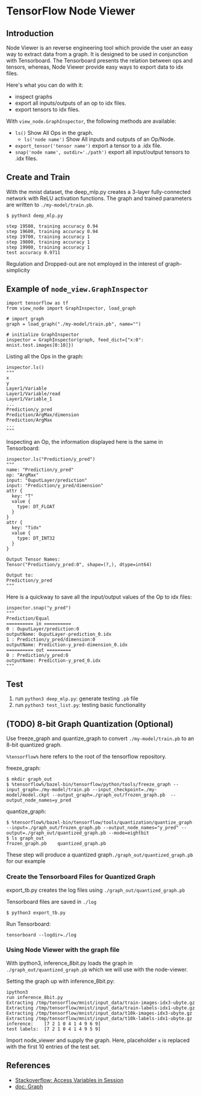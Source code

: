 # TensorFlow Node Viewer
## Introduction
  
  Node Viewer is an reverse engineering tool which provide the user an easy way to extract data from a graph. It is designed to be used in conjunction with Tensorboard. The Tensorboard presents the relation between ops and tensors, whereas, Node Viewer provide easy ways to export data to idx files.
  
  Here's what you can do with it:
  - inspect graphs
  - export all inputs/outputs of an op to idx files.
  - export tensors to idx files.
  
  
With `view_node.GraphInspector`, the following methods are available:
  - `ls()` Show All Ops in the graph.
    - `ls('node name')` Show All inputs and outputs of an Op/Node.
  - `export_tensor('tensor name')` export a tensor to a .idx file.
  - `snap('node name', outdir='./path')` export all input/output tensors to .idx files.

## Create and Train

With the mnist dataset, the deep_mlp.py creates a 3-layer fully-connected network with ReLU activation functions. The graph and trained parameters are written to `./my-model/train.pb`.

```
$ python3 deep_mlp.py

step 19500, training accuracy 0.94
step 19600, training accuracy 0.94
step 19700, training accuracy 1
step 19800, training accuracy 1
step 19900, training accuracy 1
test accuracy 0.9711

```
Regulation and Dropped-out are not employed in the interest of graph-simplicity

## Example of `node_view.GraphInspector`

```
import tensorflow as tf
from view_node import GraphInspector, load_graph

# import graph
graph = load_graph("./my-model/train.pb", name="")

# initialize GraphInspector
inspector = GraphInspector(graph, feed_dict={"x:0": mnist.test.images[0:10]})
```

Listing all the Ops in the graph:
```
inspector.ls()
"""
x
y
Layer1/Variable
Layer1/Variable/read
Layer1/Variable_1
...
Prediction/y_pred
Prediction/ArgMax/dimension
Prediction/ArgMax
...
"""
```

Inspecting an Op, the information displayed here is the same in Tensorboard:

```
inspector.ls("Prediction/y_pred")
"""
name: "Prediction/y_pred"
op: "ArgMax"
input: "OuputLayer/prediction"
input: "Prediction/y_pred/dimension"
attr {
  key: "T"
  value {
    type: DT_FLOAT
  }
}
attr {
  key: "Tidx"
  value {
    type: DT_INT32
  }
}

Output Tensor Names:
Tensor("Prediction/y_pred:0", shape=(?,), dtype=int64)

Output to:
Prediction/y_pred
"""
```

Here is a quickway to save all the input/output values of the Op to idx files:
```
inspector.snap("y_pred")
"""
Prediction/Equal
========== in ==========
0 : OuputLayer/prediction:0
outputName: OuputLayer-prediction_0.idx
1 : Prediction/y_pred/dimension:0
outputName: Prediction-y_pred-dimension_0.idx
========== out =========
0 : Prediction/y_pred:0
outputName: Prediction-y_pred_0.idx
"""
```

## Test

1. run `python3 deep_mlp.py`: generate testing `.pb` file
2. run `python3 test_list.py`: testing basic functionality

## (TODO) 8-bit Graph Quantization (Optional)
Use freeze_graph and quantize_graph to convert `./my-model/train.pb` to an 8-bit quantized graph.

`%tensorflow%` here refers to the root of the tensorflow repository.

freeze_graph:
```
$ mkdir graph_out
$ %tensorflow%/bazel-bin/tensorflow/python/tools/freeze_graph --input_graph=./my-model/train.pb --input_checkpoint=./my-model/model.ckpt --output_graph=./graph_out/frozen_graph.pb  --output_node_names=y_pred
```

quantize_graph:
```
$ %tensorflow%/bazel-bin/tensorflow/tools/quantization/quantize_graph --input=./graph_out/frozen_graph.pb --output_node_names="y_pred" --output=./graph_out/quantized_graph.pb --mode=eightbit
$ ls graph_out
frozen_graph.pb    quantized_graph.pb
```
These step will produce a quantized graph`./graph_out/quantized_graph.pb` for our example

### Create the Tensorboard Files for Quantized Graph

export_tb.py creates the log files using `./graph_out/quantized_graph.pb`

Tensorboard files are saved in `./log`
```
$ python3 export_tb.py
```

Run Tensorboard:
```
tensorboard --logdir=./log
```

### Using Node Viewer with the graph file

With ipython3, inference_8bit.py loads the graph in `./graph_out/quantized_graph.pb` which we will use with the node-viewer.

Setting the graph up with inference_8bit.py:

```
ipython3
run inference_8bit.py
Extracting /tmp/tensorflow/mnist/input_data/train-images-idx3-ubyte.gz
Extracting /tmp/tensorflow/mnist/input_data/train-labels-idx1-ubyte.gz
Extracting /tmp/tensorflow/mnist/input_data/t10k-images-idx3-ubyte.gz
Extracting /tmp/tensorflow/mnist/input_data/t10k-labels-idx1-ubyte.gz
inference:    [7 2 1 0 4 1 4 9 6 9]
test labels:  [7 2 1 0 4 1 4 9 5 9]
```
Import node_viewer and supply the graph. Here, placeholder `x` is replaced with the first 10 entries of the test set.

## References

- [Stackoverflow: Access Variables in Session](https://stackoverflow.com/questions/28616512/can-a-python-script-access-variables-defined-in-an-interactive-session)
- [doc: Graph](https://www.tensorflow.org/api_docs/python/tf/Graph)